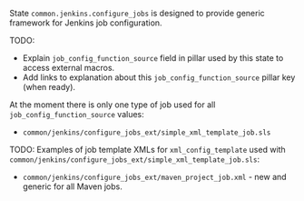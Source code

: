 
State `common.jenkins.configure_jobs` is designed to provide generic framework
for Jenkins job configuration.

TODO:
* Explain `job_config_function_source` field in pillar used by this state to access external macros.
* Add links to explanation about this `job_config_function_source` pillar key (when ready).

At the moment there is only one type of job used for all `job_config_function_source` values:
* `common/jenkins/configure_jobs_ext/simple_xml_template_job.sls`


TODO: Examples of job template XMLs for `xml_config_template` used with `common/jenkins/configure_jobs_ext/simple_xml_template_job.sls`:
* `common/jenkins/configure_jobs_ext/maven_project_job.xml` - new and generic for all Maven jobs.

